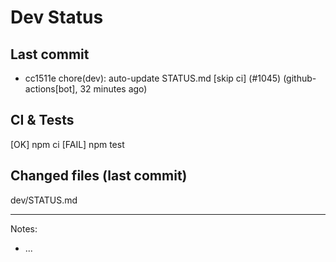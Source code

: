# Dev Status

## Last commit
- cc1511e chore(dev): auto-update STATUS.md [skip ci] (#1045) (github-actions[bot], 32 minutes ago)
## CI & Tests
[OK] npm ci
[FAIL] npm test

## Changed files (last commit)
dev/STATUS.md

---
Notes:
- ...
